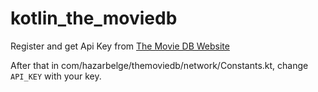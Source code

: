 # kotlin_the_moviedb

Register and get Api Key from [The Movie DB Website](https://www.themoviedb.org)

After that in com/hazarbelge/themoviedb/network/Constants.kt, change `API_KEY` with your key.